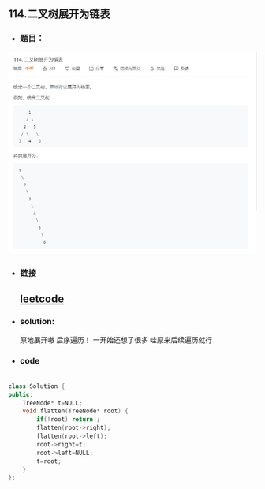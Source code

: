 ##   114.二叉树展开为链表

- ### 题目：
![add image](https://github.com/hexing2333/Leetcode-cpp/raw/master/img/114.二叉树展开为链表.png)
- ### 链接

  ## [leetcode](https://leetcode-cn.com/problems/flatten-binary-tree-to-linked-list/)

- ###  solution:

  原地展开嗷 后序遍历！ 一开始还想了很多 哇原来后续遍历就行

- ### code

```c++

class Solution {
public:
    TreeNode* t=NULL;
    void flatten(TreeNode* root) {
        if(!root) return ;
        flatten(root->right);
        flatten(root->left);
        root->right=t;
        root->left=NULL;
        t=root;
    }
};
```

